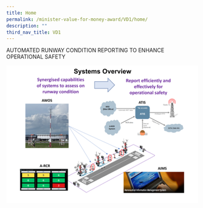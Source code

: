 ```yaml
---
title: Home
permalink: /minister-value-for-money-award/VD1/home/
description: ""
third_nav_title: VD1
---
```

<p class="mb-0 text-center text-primary h1" >AUTOMATED RUNWAY CONDITION REPORTING TO ENHANCE OPERATIONAL SAFETY</p>
<img src="/images/VFM/VD1/VD1 IconicPic2.png" class="img-fluid border border-5 border-primary my-5"  />
